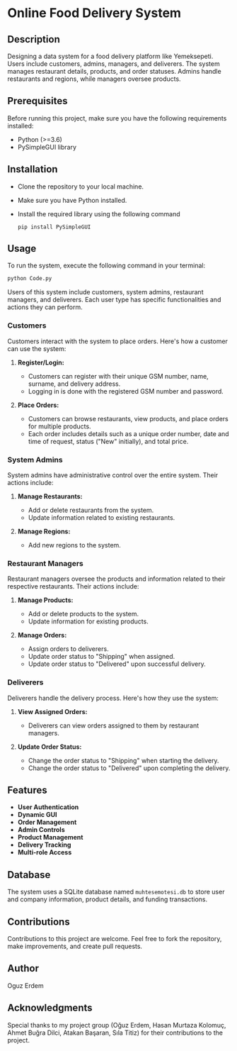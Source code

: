 # Online Food Delivery System
## Description
Designing a data system for a food delivery platform like Yemeksepeti. Users include customers, admins, managers, and deliverers. The system manages restaurant details, products, and order statuses. Admins handle restaurants and regions, while managers oversee products.

## Prerequisites
Before running this project, make sure you have the following requirements installed:

- Python (>=3.6)
- PySimpleGUI library

## Installation
- Clone the repository to your local machine.
- Make sure you have Python installed.
- Install the required library using the following command
  
   ```pip install PySimpleGUI ```

## Usage

To run the system, execute the following command in your terminal:

```bash
python Code.py
```

Users of this system include customers, system admins, restaurant managers, and deliverers. Each user type has specific functionalities and actions they can perform.

### Customers
Customers interact with the system to place orders. Here's how a customer can use the system:

1. **Register/Login:**
   - Customers can register with their unique GSM number, name, surname, and delivery address.
   - Logging in is done with the registered GSM number and password.

2. **Place Orders:**
   - Customers can browse restaurants, view products, and place orders for multiple products.
   - Each order includes details such as a unique order number, date and time of request, status ("New" initially), and total price.

### System Admins
System admins have administrative control over the entire system. Their actions include:

1. **Manage Restaurants:**
   - Add or delete restaurants from the system.
   - Update information related to existing restaurants.

2. **Manage Regions:**
   - Add new regions to the system.

### Restaurant Managers
Restaurant managers oversee the products and information related to their respective restaurants. Their actions include:

1. **Manage Products:**
   - Add or delete products to the system.
   - Update information for existing products.

2. **Manage Orders:**
   - Assign orders to deliverers.
   - Update order status to "Shipping" when assigned.
   - Update order status to "Delivered" upon successful delivery.

### Deliverers
Deliverers handle the delivery process. Here's how they use the system:

1. **View Assigned Orders:**
   - Deliverers can view orders assigned to them by restaurant managers.

2. **Update Order Status:**
   - Change the order status to "Shipping" when starting the delivery.
   - Change the order status to "Delivered" upon completing the delivery.

## Features

- **User Authentication**
- **Dynamic GUI**
- **Order Management**
- **Admin Controls**
- **Product Management**
- **Delivery Tracking**
- **Multi-role Access**

## Database
The system uses a SQLite database named ```muhtesemotesi.db``` to store user and company information, product details, and funding transactions.

## Contributions
Contributions to this project are welcome. Feel free to fork the repository, make improvements, and create pull requests.

## Author
Oguz Erdem

## Acknowledgments
Special thanks to my project group (Oğuz Erdem, Hasan Murtaza Kolomuç, Ahmet Buğra Dilci, Atakan Başaran, Sıla Titiz) for their contributions to the project.

